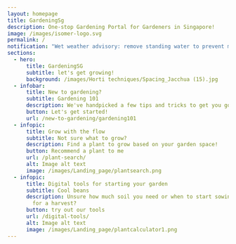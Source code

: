 ```yaml
---
layout: homepage
title: GardeningSg
description: One-stop Gardening Portal for Gardeners in Singapore!
image: /images/isomer-logo.svg
permalink: /
notification: "Wet weather advisory: remove standing water to prevent mosquito breeding"
sections:
  - hero:
      title: GardeningSG
      subtitle: let's get growing!
      background: /images/Horti techniques/Spacing_Jacchua (15).jpg
  - infobar:
      title: New to gardening?
      subtitle: Gardening 101
      description: We've handpicked a few tips and tricks to get you going
      button: Let's get started!
      url: /new-to-gardening/gardening101
  - infopic:
      title: Grow with the flow
      subtitle: Not sure what to grow?
      description: Find a plant to grow based on your garden space!
      button: Recommend a plant to me
      url: /plant-search/
      alt: Image alt text
      image: /images/Landing_page/plantsearch.png
  - infopic:
      title: Digital tools for starting your garden
      subtitle: Cool beans
      description: Unsure how much soil you need or when to start sowing your seeds
        for a harvest?
      button: try out our tools
      url: /digital-tools/
      alt: Image alt text
      image: /images/Landing_page/plantcalculator1.png
---
```

